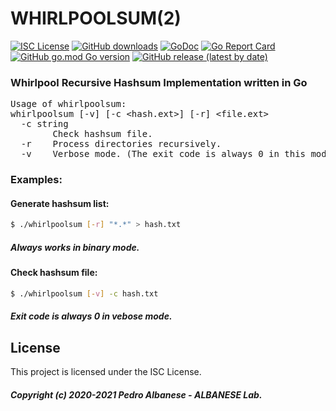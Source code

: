 # WHIRLPOOLSUM(2)
[![ISC License](http://img.shields.io/badge/license-ISC-blue.svg)](https://github.com/pedroalbanese/whirlpoolsum/blob/master/LICENSE.md) 
[![GitHub downloads](https://img.shields.io/github/downloads/pedroalbanese/whirlpoolsum/total.svg?logo=github&logoColor=white)](https://github.com/pedroalbanese/whirlpoolsum/releases)
[![GoDoc](https://godoc.org/github.com/pedroalbanese/whirlpoolsum?status.png)](http://godoc.org/github.com/pedroalbanese/whirlpoolsum)
[![Go Report Card](https://goreportcard.com/badge/github.com/pedroalbanese/whirlpoolsum)](https://goreportcard.com/report/github.com/pedroalbanese/whirlpoolsum)
[![GitHub go.mod Go version](https://img.shields.io/github/go-mod/go-version/pedroalbanese/whirlpoolsum)](https://golang.org)
[![GitHub release (latest by date)](https://img.shields.io/github/v/release/pedroalbanese/whirlpoolsum)](https://github.com/pedroalbanese/whirlpoolsum/releases)
### Whirlpool Recursive Hashsum Implementation written in Go

<PRE>
Usage of whirlpoolsum:
whirlpoolsum [-v] [-c &lt;hash.ext&gt;] [-r] &lt;file.ext&gt;
  -c string
        Check hashsum file.
  -r    Process directories recursively.
  -v    Verbose mode. (The exit code is always 0 in this mode)</PRE>
  
### Examples:

#### Generate hashsum list:
```sh
$ ./whirlpoolsum [-r] "*.*" > hash.txt
```
##### Always works in binary mode. 

#### Check hashsum file:
```sh
$ ./whirlpoolsum [-v] -c hash.txt
```
##### Exit code is always 0 in vebose mode. 

## License

This project is licensed under the ISC License.
##### Copyright (c) 2020-2021 Pedro Albanese - ALBANESE Lab.
